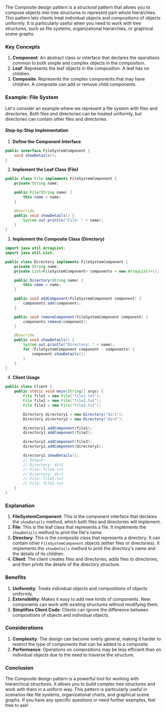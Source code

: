 The Composite design pattern is a structural pattern that allows you to compose objects into tree structures to represent part-whole hierarchies. This pattern lets clients treat individual objects and compositions of objects uniformly. It is particularly useful when you need to work with tree structures, such as file systems, organizational hierarchies, or graphical scene graphs.

### Key Concepts

1. **Component**: An abstract class or interface that declares the operations common to both simple and complex objects in the composition.
2. **Leaf**: Represents the leaf objects in the composition. A leaf has no children.
3. **Composite**: Represents the complex components that may have children. A composite can add or remove child components.

### Example: File System

Let's consider an example where we represent a file system with files and directories. Both files and directories can be treated uniformly, but directories can contain other files and directories.

#### Step-by-Step Implementation

1. **Define the Component Interface**

```java
public interface FileSystemComponent {
    void showDetails();
}
```

2. **Implement the Leaf Class (File)**

```java
public class File implements FileSystemComponent {
    private String name;

    public File(String name) {
        this.name = name;
    }

    @Override
    public void showDetails() {
        System.out.println("File: " + name);
    }
}
```

3. **Implement the Composite Class (Directory)**

```java
import java.util.ArrayList;
import java.util.List;

public class Directory implements FileSystemComponent {
    private String name;
    private List<FileSystemComponent> components = new ArrayList<>();

    public Directory(String name) {
        this.name = name;
    }

    public void addComponent(FileSystemComponent component) {
        components.add(component);
    }

    public void removeComponent(FileSystemComponent component) {
        components.remove(component);
    }

    @Override
    public void showDetails() {
        System.out.println("Directory: " + name);
        for (FileSystemComponent component : components) {
            component.showDetails();
        }
    }
}
```

4. **Client Usage**

```java
public class Client {
    public static void main(String[] args) {
        File file1 = new File("file1.txt");
        File file2 = new File("file2.txt");
        File file3 = new File("file3.txt");

        Directory directory1 = new Directory("dir1");
        Directory directory2 = new Directory("dir2");

        directory1.addComponent(file1);
        directory1.addComponent(file2);

        directory2.addComponent(file3);
        directory2.addComponent(directory1);

        directory2.showDetails();
        // Output:
        // Directory: dir2
        // File: file3.txt
        // Directory: dir1
        // File: file1.txt
        // File: file2.txt
    }
}
```

### Explanation

1. **FileSystemComponent**: This is the component interface that declares the `showDetails` method, which both files and directories will implement.
2. **File**: This is the leaf class that represents a file. It implements the `showDetails` method to print the file's name.
3. **Directory**: This is the composite class that represents a directory. It can contain other `FileSystemComponent` objects (either files or directories). It implements the `showDetails` method to print the directory's name and the details of its children.
4. **Client**: The client creates files and directories, adds files to directories, and then prints the details of the directory structure.

### Benefits

1. **Uniformity**: Treats individual objects and compositions of objects uniformly.
2. **Extensibility**: Makes it easy to add new kinds of components. New components can work with existing structures without modifying them.
3. **Simplifies Client Code**: Clients can ignore the difference between compositions of objects and individual objects.

### Considerations

1. **Complexity**: The design can become overly general, making it harder to restrict the type of components that can be added to a composite.
2. **Performance**: Operations on compositions may be less efficient than on individual objects due to the need to traverse the structure.

### Conclusion

The Composite design pattern is a powerful tool for working with hierarchical structures. It allows you to build complex tree structures and work with them in a uniform way. This pattern is particularly useful in scenarios like file systems, organizational charts, and graphical scene graphs. If you have any specific questions or need further examples, feel free to ask!